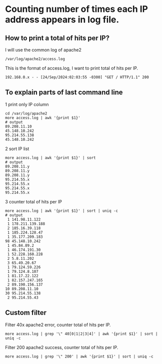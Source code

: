 # Counting number of times each IP address appears in log file.
## How to print a total of hits per IP?

I will use the common log of apache2
```
/var/log/apache2/access.log
```

This is the format of access.log, I want to print total of hits per IP.
```
192.168.0.x - - [24/Sep/2024:02:03:55 -0300] "GET / HTTP/1.1" 200
```

## To explain parts of last command line

1 print only IP column
```
cd /var/log/apache2
more access.log | awk '{print $1}'
# output
89.208.11.10
45.148.10.242
95.214.55.138
45.148.10.242
```

2 sort IP list
```
more access.log | awk '{print $1}' | sort
# output
89.208.11.y
89.208.11.y
89.208.11.y
95.214.55.x
95.214.55.x
95.214.55.x
95.214.55.x
```

3 counter total of hits per IP
```
more access.log | awk '{print $1}' | sort | uniq -c
# output
 1 141.98.11.122
 1 178.211.139.188
 2 185.16.39.118
 1 185.224.128.47
 1 35.177.209.183
98 45.148.10.242
 1 45.84.89.2
 1 46.174.191.30
 1 52.228.160.228
 2 5.8.11.202
 3 65.49.20.67
 1 79.124.59.226
 1 79.124.8.107
 1 81.17.22.122
 1 82.157.247.165
 2 89.190.156.137
10 89.208.11.10
30 95.214.55.138
 2 95.214.55.43
 ```

## Custom filter
Filter 40x apache2 error, counter total of hits per IP.
```
more access.log | grep '\" 40[0|1|2|3|4]' | awk '{print $1}' | sort | uniq -c
```

Filter 200 apache2 success, counter total of hits per IP.
```
more access.log | grep '\" 200' | awk '{print $1}' | sort | uniq -c
```
